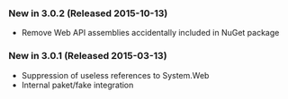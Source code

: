 ### New in 3.0.2 (Released 2015-10-13)
* Remove Web API assemblies accidentally included in NuGet package

### New in 3.0.1 (Released 2015-03-13)
* Suppression of useless references to System.Web
* Internal paket/fake integration
